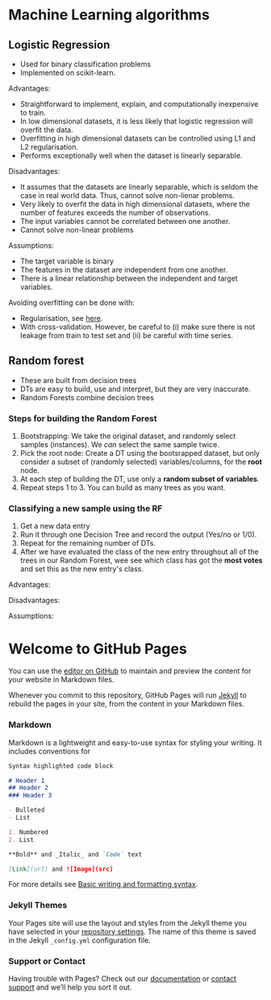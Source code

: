 # Machine Learning algorithms

## Logistic Regression
- Used for binary classification problems
- Implemented on scikit-learn.

Advantages: 
- Straightforward to implement, explain, and computationally inexpensive to train.
- In low dimensional datasets, it is less likely that logistic regression will overfit the data.
- Overfitting in high dimensional datasets can be controlled using L1 and L2 regularisation.
- Performs exceptionally well when the dataset is linearly separable.

Disadvantages: 
- It assumes that the datasets are linearly separable, which is seldom the case in real world data. Thus, cannot solve non-lienar problems.
- Very likely to overfit the data in high dimensional datasets, where the number of features exceeds the number of observations.
- The input variables cannot be correlated between one another. 
- Cannot solve non-linear problems


Assumptions:
- The target variable is binary 
- The features in the dataset are independent from one another.
- There is a linear relationship between the independent and target variables. 

Avoiding overfitting can be done with:
- Regularisation, see [here](https://scikit-learn.org/stable/modules/linear_model.html#logistic-regression).
- With cross-validation. However, be careful to (i) make sure there is not leakage from train to test set and (ii) be careful with time series.

## Random forest
- These are built from decision trees
- DTs are easy to build, use and interpret, but they are very inaccurate.
- Random Forests combine decision trees

### Steps for building the Random Forest
1. Bootstrapping: We take the original dataset, and randomly select samples (instances). We _can_ select the same sample twice.
2. Pick the root node: Create a DT using the bootsrapped dataset, but only consider a subset of (randomly selected) variables/columns, for the **root** node. 
3. At each step of building the DT, use only a **random subset of variables**.
4. Repeat steps 1 to 3. You can build as many trees as you want. 

### Classifying a new sample using the RF
1. Get a new data entry
2. Run it through one Decision Tree and record the output (Yes/no or 1/0). 
3. Repeat for the remaining number of DTs.
4. After we have evaluated the class of the new entry throughout all of the trees in our Random Forest, wee see which class has got the **most votes** and set this as the new entry's class. 

Advantages: 

Disadvantages: 

Assumptions:

# Welcome to GitHub Pages

You can use the [editor on GitHub](https://github.com/ii616/ioanniskaratsivoulis.github.io/edit/gh-pages/index.md) to maintain and preview the content for your website in Markdown files.

Whenever you commit to this repository, GitHub Pages will run [Jekyll](https://jekyllrb.com/) to rebuild the pages in your site, from the content in your Markdown files.

### Markdown

Markdown is a lightweight and easy-to-use syntax for styling your writing. It includes conventions for

```markdown
Syntax highlighted code block

# Header 1
## Header 2
### Header 3

- Bulleted
- List

1. Numbered
2. List

**Bold** and _Italic_ and `Code` text

[Link](url) and ![Image](src)
```

For more details see [Basic writing and formatting syntax](https://docs.github.com/en/github/writing-on-github/getting-started-with-writing-and-formatting-on-github/basic-writing-and-formatting-syntax).

### Jekyll Themes

Your Pages site will use the layout and styles from the Jekyll theme you have selected in your [repository settings](https://github.com/ii616/ioanniskaratsivoulis.github.io/settings/pages). The name of this theme is saved in the Jekyll `_config.yml` configuration file.

### Support or Contact

Having trouble with Pages? Check out our [documentation](https://docs.github.com/categories/github-pages-basics/) or [contact support](https://support.github.com/contact) and we’ll help you sort it out.
